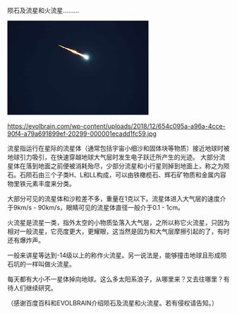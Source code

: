  陨石及流星和火流星.........


![陨石及流星和火流星](https://github.com/ywangnccu/ywang/blob/main/images/meteor.jpg)

https://evolbrain.com/wp-content/uploads/2018/12/654c095a-a96a-4cce-90f4-a79a691899ef-20299-000001ecadd1fc59.jpg

流星指运行在星际的流星体（通常包括宇宙小细沙和固体块等物质）接近地球时被地球引力吸引，在快速穿越地球大气层时发生电子跃迁所产生的光迹。
大部分流星体在落到地面之前便被消耗殆尽，少部分流星和小行星则掉到地面上，称之为陨石。石陨石由三个子类H、L和LL构成，可以由铁橄榄石、辉石矿物质和金属内容物里铁元素丰度来分类。

大部分可见的流星体和沙粒差不多，重量在1克以下。流星体进入大气层的速度介于9km/s - 90km/s，眼睛可见的流星体直径一般介于0.1 - 1cm。

火流星是流星一类，指外太空的小物质坠落入大气层，之所以称它火流星，只因为相对一般流星，它亮度更大，更耀眼，这当然是因为和大气层摩擦引起的了，有时还有爆炸声。

一般来讲星等达到-14级以上的称作火流星。另一说法是，能够撞击地球且形成陨石坑的一样叫做火流星。

每天都有大小不一星体掉向地球。这么多太阳系浪子，从哪里来？又去往哪里？有待人们继续研究。


（感谢百度百科和EVOLBRAIN介绍陨石及流星和火流星。若有侵权请告知。）
